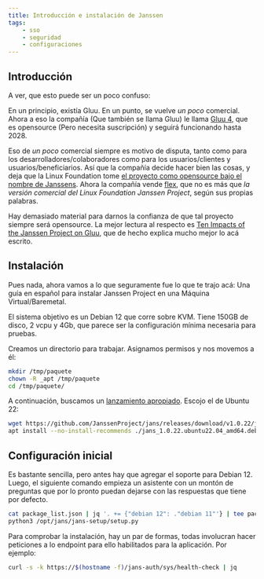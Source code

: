 ```yaml
---
title: Introducción e instalación de Janssen
tags:
    - sso
    - seguridad
    - configuraciones  
---
```


## Introducción
A ver, que esto puede ser un poco confuso:

En un principio, existía Gluu. En un punto, se vuelve *un poco* comercial. Ahora a eso la compañía (Que también se llama Gluu) le llama [Gluu 4](https://gluu.org/gluu-4/), que es opensource (Pero necesita suscripción) y seguirá funcionando hasta 2028.

Eso de *un poco* comercial siempre es motivo de disputa, tanto como para los desarrolladores/colaboradores como para los usuarios/clientes y usuarios/beneficiarios. Así que la compañía decide hacer bien las cosas, y deja que la Linux Foundation tome [el proyecto como opensource bajo el nombre de Janssens](https://www.linuxfoundation.org/press/press-release/the-janssen-project-takes-on-worlds-most-demanding-digital-trust-challenges-at-linux-foundation). Ahora la compañía vende [flex](https://gluu.org/flex/), que no es más que *la versión comercial del Linux Foundation Janssen Project*, según sus propias palabras.

Hay demasiado material para darnos la confianza de que tal proyecto siempre será opensource. La mejor lectura al respecto es [Ten Impacts of the Janssen Project on Gluu](https://gluu.org/gluu-articles/ten-impacts-of-the-janssen-project-on-gluu/), que de hecho explica mucho mejor lo acá escrito.

## Instalación
Pues nada, ahora vamos a lo que seguramente fue lo que te trajo acá: Una guía en español para instalar Janssen Project en una Máquina Virtual/Baremetal.

El sistema objetivo es un Debian 12 que corre sobre KVM. Tiene 150GB de disco, 2 vcpu y 4Gb, que parece ser la configuración mínima necesaria para pruebas.

Creamos un directorio para trabajar. Asignamos permisos y nos movemos a él:
```bash
mkdir /tmp/paquete
chown -R _apt /tmp/paquete
cd /tmp/paquete/
```
A continuación, buscamos un [lanzamiento apropiado](https://github.com/JanssenProject/jans/releases). Escojo el de Ubuntu 22:
```bash
wget https://github.com/JanssenProject/jans/releases/download/v1.0.22/jans_1.0.22.ubuntu22.04_amd64.deb
apt install --no-install-recommends ./jans_1.0.22.ubuntu22.04_amd64.deb
```

## Configuración inicial
Es bastante sencilla, pero antes hay que agregar el soporte para Debian 12. Luego, el siguiente comando empieza un asistente con un montón de preguntas que por lo pronto puedan dejarse con las respuestas que tiene por defecto.
```bash
cat package_list.json | jq '. += {"debian 12": ."debian 11"'} | tee package_list.json
python3 /opt/jans/jans-setup/setup.py
```

Para comprobar la instalación, hay un par de formas, todas involucran hacer peticiones a lo endpoint para ello habilitados para la aplicación. Por ejemplo:
```bash
curl -s -k https://$(hostname -f)/jans-auth/sys/health-check | jq
```
